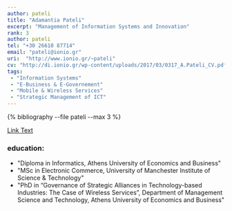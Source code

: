 ```yaml
---
author: pateli
title: "Adamantia Pateli"
excerpt: "Management of Information Systems and Innovation"
rank: 3
author: pateli
tel: "+30 26610 87714"
email: "pateli@ionio.gr"
uri:  "http://www.ionio.gr/~pateli"
cv: "http://di.ionio.gr/wp-content/uploads/2017/03/0317_A.Pateli_CV.pdf"
tags:
 - "Information Systems"
 - "E-Business & E-Governement"
 - "Mobile & Wireless Services"
 - "Strategic Management of ICT"
---
```


{% bibliography --file pateli --max 3 %}

<a href="http://localhost:4000/scholardi/scholars0/pateli/" class="btn btn--primary">Link Text</a>

### education:
  - "Diploma in Informatics, Athens University of Economics and Business"
  - "ΜSc in Electronic Commerce, University of Manchester Institute of Science & Technology"
  - "PhD in “Governance of Strategic Alliances in Technology-based Industries: The Case of Wireless Services”, Department of Management Science and Technology, Athens University of Economics and Business"
